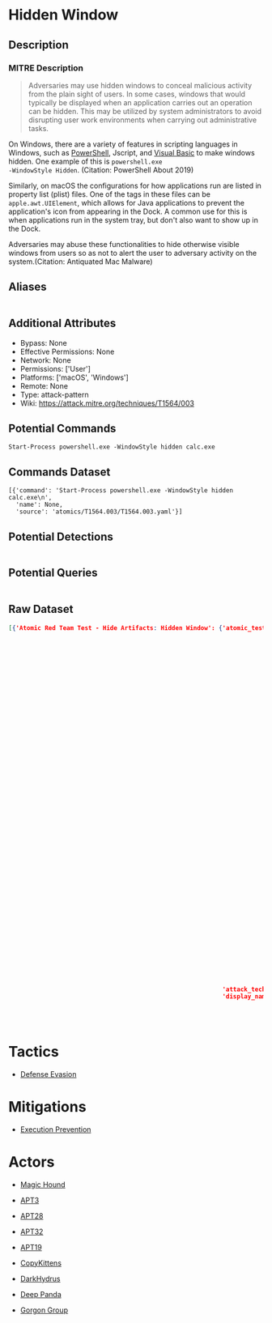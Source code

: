 
# Hidden Window

## Description

### MITRE Description

> Adversaries may use hidden windows to conceal malicious activity from the plain sight of users. In some cases, windows that would typically be displayed when an application carries out an operation can be hidden. This may be utilized by system administrators to avoid disrupting user work environments when carrying out administrative tasks. 

On Windows, there are a variety of features in scripting languages in Windows, such as [PowerShell](https://attack.mitre.org/techniques/T1059/001), Jscript, and [Visual Basic](https://attack.mitre.org/techniques/T1059/005) to make windows hidden. One example of this is <code>powershell.exe -WindowStyle Hidden</code>. (Citation: PowerShell About 2019)

Similarly, on macOS the configurations for how applications run are listed in property list (plist) files. One of the tags in these files can be <code>apple.awt.UIElement</code>, which allows for Java applications to prevent the application's icon from appearing in the Dock. A common use for this is when applications run in the system tray, but don't also want to show up in the Dock.

Adversaries may abuse these functionalities to hide otherwise visible windows from users so as not to alert the user to adversary activity on the system.(Citation: Antiquated Mac Malware)

## Aliases

```

```

## Additional Attributes

* Bypass: None
* Effective Permissions: None
* Network: None
* Permissions: ['User']
* Platforms: ['macOS', 'Windows']
* Remote: None
* Type: attack-pattern
* Wiki: https://attack.mitre.org/techniques/T1564/003

## Potential Commands

```
Start-Process powershell.exe -WindowStyle hidden calc.exe
```

## Commands Dataset

```
[{'command': 'Start-Process powershell.exe -WindowStyle hidden calc.exe\n',
  'name': None,
  'source': 'atomics/T1564.003/T1564.003.yaml'}]
```

## Potential Detections

```json

```

## Potential Queries

```json

```

## Raw Dataset

```json
[{'Atomic Red Team Test - Hide Artifacts: Hidden Window': {'atomic_tests': [{'auto_generated_guid': 'f151ee37-9e2b-47e6-80e4-550b9f999b7a',
                                                                             'description': 'Launch '
                                                                                            'PowerShell '
                                                                                            'with '
                                                                                            'the '
                                                                                            '"-WindowStyle '
                                                                                            'Hidden" '
                                                                                            'argument '
                                                                                            'to '
                                                                                            'conceal '
                                                                                            'PowerShell '
                                                                                            'windows '
                                                                                            'by '
                                                                                            'setting '
                                                                                            'the '
                                                                                            'WindowStyle '
                                                                                            'parameter '
                                                                                            'to '
                                                                                            'hidden.\n'
                                                                                            'Upon '
                                                                                            'execution '
                                                                                            'a '
                                                                                            'hidden '
                                                                                            'PowerShell '
                                                                                            'window '
                                                                                            'will '
                                                                                            'launch '
                                                                                            'calc.exe\n',
                                                                             'executor': {'command': 'Start-Process '
                                                                                                     '#{powershell_command}\n',
                                                                                          'name': 'powershell'},
                                                                             'input_arguments': {'powershell_command': {'default': 'powershell.exe '
                                                                                                                                   '-WindowStyle '
                                                                                                                                   'hidden '
                                                                                                                                   'calc.exe',
                                                                                                                        'description': 'Command '
                                                                                                                                       'to '
                                                                                                                                       'launch '
                                                                                                                                       'calc.exe '
                                                                                                                                       'from '
                                                                                                                                       'a '
                                                                                                                                       'hidden '
                                                                                                                                       'PowerShell '
                                                                                                                                       'Window',
                                                                                                                        'type': 'String'}},
                                                                             'name': 'Hidden '
                                                                                     'Window',
                                                                             'supported_platforms': ['windows']}],
                                                           'attack_technique': 'T1564.003',
                                                           'display_name': 'Hide '
                                                                           'Artifacts: '
                                                                           'Hidden '
                                                                           'Window'}}]
```

# Tactics


* [Defense Evasion](../tactics/Defense-Evasion.md)


# Mitigations


* [Execution Prevention](../mitigations/Execution-Prevention.md)


# Actors


* [Magic Hound](../actors/Magic-Hound.md)

* [APT3](../actors/APT3.md)
    
* [APT28](../actors/APT28.md)
    
* [APT32](../actors/APT32.md)
    
* [APT19](../actors/APT19.md)
    
* [CopyKittens](../actors/CopyKittens.md)
    
* [DarkHydrus](../actors/DarkHydrus.md)
    
* [Deep Panda](../actors/Deep-Panda.md)
    
* [Gorgon Group](../actors/Gorgon-Group.md)
    
